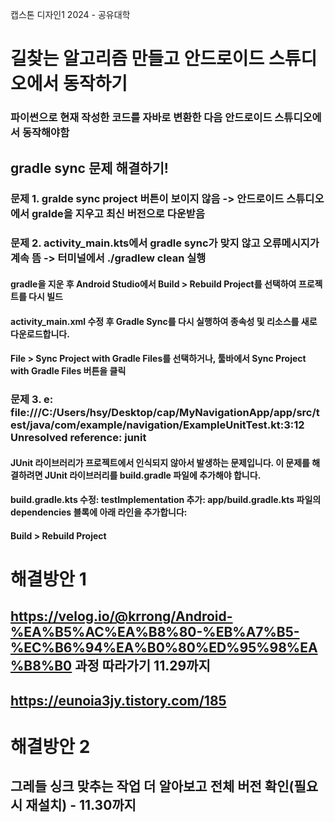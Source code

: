 캡스톤 디자인1 2024 - 공유대학 

# 길찾는 알고리즘 만들고 안드로이드 스튜디오에서 동작하기
### 파이썬으로 현재 작성한 코드를 자바로 변환한 다음 안드로이드 스튜디오에서 동작해야함

## gradle sync 문제 해결하기!
### 문제 1. gralde sync project 버튼이 보이지 않음 -> 안드로이드 스튜디오에서 gralde을 지우고 최신 버전으로 다운받음
### 문제 2. activity_main.kts에서 gradle sync가 맞지 않고 오류메시지가 계속 뜸 -> 터미널에서 ./gradlew clean 실행
#### gradle을 지운 후 Android Studio에서 Build > Rebuild Project를 선택하여 프로젝트를 다시 빌드
#### activity_main.xml 수정 후 Gradle Sync를 다시 실행하여 종속성 및 리소스를 새로 다운로드합니다.
#### File > Sync Project with Gradle Files를 선택하거나, 툴바에서 Sync Project with Gradle Files 버튼을 클릭

### 문제 3. e: file:///C:/Users/hsy/Desktop/cap/MyNavigationApp/app/src/test/java/com/example/navigation/ExampleUnitTest.kt:3:12 Unresolved reference: junit
####  JUnit 라이브러리가 프로젝트에서 인식되지 않아서 발생하는 문제입니다. 이 문제를 해결하려면 JUnit 라이브러리를 build.gradle 파일에 추가해야 합니다.
#### build.gradle.kts 수정: testImplementation 추가: app/build.gradle.kts 파일의 dependencies 블록에 아래 라인을 추가합니다:
#### Build > Rebuild Project


# 해결방안 1 
## https://velog.io/@krrong/Android-%EA%B5%AC%EA%B8%80-%EB%A7%B5-%EC%B6%94%EA%B0%80%ED%95%98%EA%B8%B0 과정 따라가기 11.29까지
## https://eunoia3jy.tistory.com/185
# 해결방안 2
## 그레들 싱크 맞추는 작업 더 알아보고 전체 버전 확인(필요시 재설치) - 11.30까지
